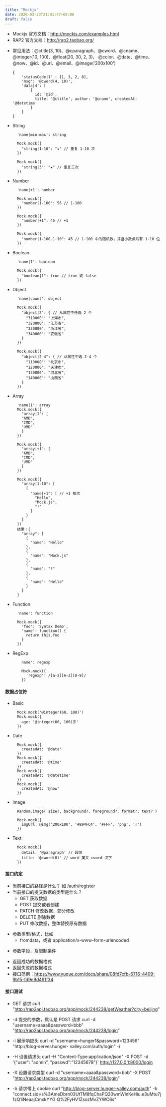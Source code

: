 ```yaml
---
title: "Mockjs"
date: 2020-03-23T21:41:47+08:00
draft: false
---
```


- Mockjs 官方文档：http://mockjs.com/examples.html
- RAP2 官方文档：http://rap2.taobao.org/

* 常见用法：@ctitle(3, 10)、@cparagraph、@cword、@cname、@integer(10, 100)、@float(20, 30, 2, 3)、
  @color、@date、@time、@now、@id、@url、@email、@image('200x100')

  ```
  {
      'statusCode|1' : [1, 3, 2, 8],
      'msg': '@cword(4, 10)',
      'data|4': [
          {
            id: '@id',
            title: '@ctitle', author: '@cname', createdAt: '@datetime'
          }
      ]
  }
  ```

* String

  ```
    'name|min-max': string

    Mock.mock({
      "string|1-10": "★" // 重复 1-10 次
    })

    Mock.mock({
      "string|3": "★" // 重复三次
    })
  ```

- Number

  ```
    'name|+1': number

    Mock.mock({
      "number|1-100": 56 // 1-100
    })

    Mock.mock({
      "number|+1": 45 // +1
    })

    Mock.mock({
      "number|1-100.1-10": 45 // 1-100 中的随机数，并且小数点后有 1-10 位
    })
  ```

- Boolean

  ```
    'name|1': boolean

    Mock.mock({
      "boolean|1": true // true 或 false
    })
  ```

* Object

  ```
    'name|count': object

    Mock.mock({
      "object|2": { // 从属性中任选 2 个
        "310000": "上海市",
        "320000": "江苏省",
        "330000": "浙江省",
        "340000": "安徽省"
      }
    })

    Mock.mock({
      "object|2-4": { // 从属性中选 2-4 个
        "110000": "北京市",
        "120000": "天津市",
        "130000": "河北省",
        "140000": "山西省"
      }
    })
  ```

- Array

  ```
    'name|1': array
    Mock.mock({
      "array|1": [
      "AMD",
      "CMD",
      "UMD"
      ]
    })

    Mock.mock({
      "array|+1": [
      "AMD",
      "CMD",
      "UMD"
      ]
    })

    Mock.mock({
      "array|1-10": [
        {
          "name|+1": [ // +1 依次
            "Hello",
            "Mock.js",
            "!"
          ]
        }
      ]
    })
    结果：{
      "array": [
        {
          "name": "Hello"
        },
        {
          "name": "Mock.js"
        },
        {
          "name": "!"
        },
        {
          "name": "Hello"
        }
      ]
    }
  ```

- Function

  ```
    'name': function

    Mock.mock({
      'foo': 'Syntax Demo',
      'name': function() {
        return this.foo
      }
    })
  ```

* RegExp

  ```
      name': regexp

      Mock.mock({
        'regexp': /[a-z][A-Z][0-9]/
      })
  ```

#### 数据占位符

- Basic

  ```
    Mock.mock('@integer(60, 100)')
    Mock.mock({
      age: '@integer(60, 100)岁'
    })
  ```

- Date

  ```
    Mock.mock({
      createdAt: '@data'
    })
    Mock.mock({
      createdAt: '@time'
    })
    Mock.mock({
      createdAt: '@datetime'
    })
    Mock.mock({
      createdAt: '@now'
    })
  ```

- Image

  ```
    Random.image( size?, background?, foreground?, format?, text? )

    Mock.mock({
      imgUrl: @img('200x100', '#894FC4', '#FFF', 'png', '!')
    })
  ```

- Text

  ```
    Mock.mock({
      detail: '@paragraph' // 段落
      title: '@cword(8)' // word 英文 cword 汉字
    })
  ```

#### 接口约定

- 当前接口的路径是什么？ 如 /auth/register
- 当前接口的提交数据的类型是什么？
  - GET 获取数据
  * POST 提交或者创建
  * PATCH 修改数据，部分修改
  * DELETE 删除数据
  * PUT 修改数据，整体替换原有数据

* 参数类型/格式，比如
  - fromdata，或者 application/x-www-form-urlencoded

- 参数字段，及限制条件

* 返回成功的数据格式
* 返回失败的数据格式
* 接口范例：https://www.yuque.com/docs/share/08fd7cfb-6716-4409-9b15-fd9e9d491f34

#### 接口测试

- GET 请求
  curl "http://rap2api.taobao.org/app/mock/244238/getWeather?city=beijing"

* -d 提交的参数，默认是 POST 请求
  curl -d "username=aaaa&password=bbb" "http://rap2api.taobao.org/app/mock/244238/login"

- -i 展示响应头
  curl -d "username=hunger1&password=123456" "http://blog-server.hunger- valley.com/auth/login" -i

* -H 设置请求头
  curl -H "Content-Type:application/json" -X POST -d '{"user": "admin", "passwd":"12345678"}' http://127.0.0.1:8000/login

- -X 设置请求类型
  curl -d "username=aaaa&password=bbb" -X POST
  "http://rap2api.taobao.org/app/mock/244238/login"

* -b 请求带上 cookie
  curl "http://blog-server.hunger-valley.com/auth" -b
  "connect.sid=s%3AmeDbrn03UtTM8fqChaPQ20wmWlnKeHiu.e3uMtu7j1zQ1iNeaajCmxkYYG
  Q%2FyHV1ZsozMvZYWC6s"
